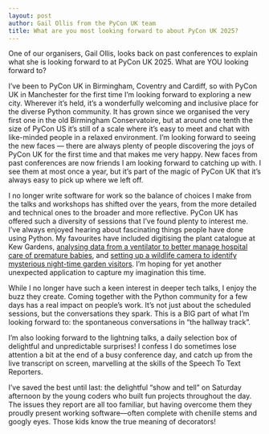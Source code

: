 ```yaml
---
layout: post
author: Gail Ollis from the PyCon UK team
title: What are you most looking forward to about PyCon UK 2025?
---
```

One of our organisers, Gail Ollis, looks back on past conferences to explain what she is looking forward to at PyCon UK 2025. What are YOU looking forward to?


I’ve been to PyCon UK in Birmingham, Coventry and Cardiff, so with PyCon UK in Manchester for the first time I’m looking forward to exploring a new city. Wherever it’s held, it’s a wonderfully welcoming and inclusive place for the diverse Python community. It has grown since we organised the very first one in the old Birmingham Conservatoire, but at around one tenth the size of PyCon US it’s still of a scale where it’s easy to meet and chat with like-minded people in a relaxed environment. I’m looking forward to seeing the new faces — there are always plenty of people discovering the joys of PyCon UK for the first time and that makes me very happy. New faces from past conferences are now friends I am looking forward to catching up with. I see them at most once a year, but it’s part of the magic of PyCon UK that it’s always easy to pick up where we left off.

I no longer write software for work so the balance of choices I make from the talks and workshops has shifted over the years, from the more detailed and technical ones to the broader and more reflective. PyCon UK has offered such a diversity of sessions that I’ve found plenty to interest me. I’ve always enjoyed hearing about fascinating things people have done using Python. My favourites have included digitising the plant catalogue at Kew Gardens, <a href="https://www.youtube.com/watch?v=3UceCKu6Gfk" target="_blank">analysing data from a ventilator to better manage hospital care of premature babies</a>, and <a href="https://www.youtube.com/watch?v=4jhmr_lAYGw" target="_blank">setting up a wildlife camera to identify mysterious night-time garden visitors</a>. I’m hoping for yet another unexpected application to capture my imagination this time.

While I no longer have such a keen interest in deeper tech talks, I enjoy the buzz they create. Coming together with the Python community for a few days has a real impact on people’s work. It’s not just about the scheduled sessions, but the conversations they spark. This is a BIG part of what I’m looking forward to: the spontaneous conversations in “the hallway track”.

I’m also looking forward to the lightning talks, a daily selection box of delightful and unpredictable surprises! I confess I do sometimes lose attention a bit at the end of a busy conference day, and catch up from the live transcript on screen, marvelling at the skills of the Speech To Text Reporters.

I’ve saved the best until last: the delightful “show and tell” on Saturday afternoon by the young coders who built fun projects throughout the day. The issues they report are all too familiar, but having overcome them they proudly present working software—often complete with chenille stems and googly eyes. Those kids know the true meaning of decorators!

